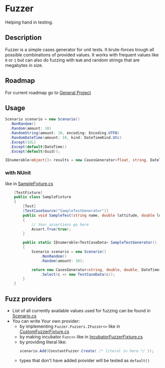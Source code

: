 # Fuzzer
Helping hand in testing.

## Description
Fuzzer is a simple cases generator for unit tests. It brute-forces trough all possible combinations of provided values. It works with frequent values like `0` or `1` but can also do fuzzing with `NaN` and random strings that are megabytes in size.

## Roadmap
For current roadmap go to [General Project](./../../projects/1)

## Usage
```cs
Scenario scenario = new Scenario()
  .NonRandom()
  .Random(amount: 10)
  .RandomString(amount: 10, encoding: Encoding.UTF8)
  .RandomDateTime(amount: 10, kind: DateTimeKind.Utc)
  .Except(1UL)
  .Except(default(DateTime))
  .Except(default(Guid));

IEnumerable<object[]> results = new CasesGenerator<float, string, DateTime, Guid>(scenario);
```
### with NUnit
like in [SampleFixture.cs](./FuzzerTests/SampleFixture.cs)
```cs
    [TestFixture]
    public class SampleFixture
    {
        [Test]
        [TestCaseSource("SampleTestGenerator")]
        public void SampleTest(string name, double lattitude, double longitude, DateTime when)
        {
            // Your assertions go here
            Assert.True(true);
        }

        public static IEnumerable<TestCaseData> SampleTestGenerator()
        {
            Scenario scenario = new Scenario()
                .NonRandom()
                .Random(amount: 10);

            return new CasesGenerator<string, double, double, DateTime>(scenario)
                .Select(c => new TestCaseData(c));
        }
    }
```
## Fuzz providers
  - List of all currently available values used for fuzzing can be found in [Scenario.cs](./Fuzzer/Scenario.cs)
  - You can write Your own provider:
    - by implementing `Fuzzer.Fuzzers.IFuzzer<>` like in [CustomFuzzerFixture.cs](./FuzzerTests/CustomFuzzerFixture.cs)
    - by making incubator `Func<>` like in [IncubatorFuzzerFixture.cs](./FuzzerTests/IncubatorFuzzerFixture.cs)
    - by providing literal like:
      ```cs
      scenario.Add(ConstantFuzzer.Create( /* literal in here */ ));
      ```
    - types that don't have added provider will be tested as `default()`
